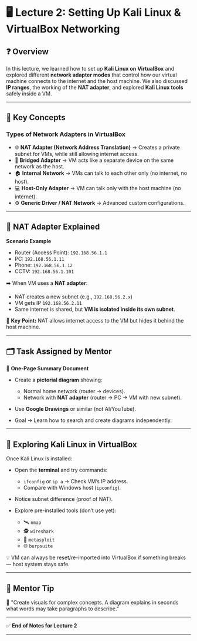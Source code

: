 # 🖥️ Lecture 2: Setting Up Kali Linux & VirtualBox Networking

## ❓ Overview

In this lecture, we learned how to set up **Kali Linux on VirtualBox** and explored different **network adapter modes** that control how our virtual machine connects to the internet and the host machine.
We also discussed **IP ranges**, the working of the **NAT adapter**, and explored **Kali Linux tools** safely inside a VM.

---

## 🔧 Key Concepts

### **Types of Network Adapters in VirtualBox**

* 🌐 **NAT Adapter (Network Address Translation)** → Creates a private subnet for VMs, while still allowing internet access.
* 🔗 **Bridged Adapter** → VM acts like a separate device on the same network as the host.
* 🏠 **Internal Network** → VMs can talk to each other only (no internet, no host).
* 💻 **Host-Only Adapter** → VM can talk only with the host machine (no internet).
* ⚙️ **Generic Driver / NAT Network** → Advanced custom configurations.

---

## 📡 NAT Adapter Explained

**Scenario Example**

* Router (Access Point): `192.168.56.1.1`
* PC: `192.168.56.1.11`
* Phone: `192.168.56.1.12`
* CCTV: `192.168.56.1.101`

➡️ When VM uses a **NAT adapter**:

* NAT creates a new subnet (e.g., `192.168.56.2.x`)
* VM gets IP `192.168.56.2.11`
* Same internet is shared, but **VM is isolated inside its own subnet**.

📝 **Key Point:** NAT allows internet access to the VM but hides it behind the host machine.

---

## 🗂️ Task Assigned by Mentor

📄 **One-Page Summary Document**

* Create a **pictorial diagram** showing:

  * Normal home network (router → devices).
  * Network with **NAT adapter** (router → PC → VM with new subnet).
* Use **Google Drawings** or similar (not AI/YouTube).
* Goal → Learn how to search and create diagrams independently.

---

## 🐧 Exploring Kali Linux in VirtualBox

Once Kali Linux is installed:

* Open the **terminal** and try commands:

  * `ifconfig` or `ip a` → Check VM’s IP address.
  * Compare with Windows host (`ipconfig`).
* Notice subnet difference (proof of NAT).
* Explore pre-installed tools (don’t use yet):

  * 🛰️ `nmap`
  * 🕵️ `wireshark`
  * 🎯 `metasploit`
  * 🌐 `burpsuite`

💡 VM can always be reset/re-imported into VirtualBox if something breaks — host system stays safe.

---

## 🧠 Mentor Tip

📖 "Create visuals for complex concepts. A diagram explains in seconds what words may take paragraphs to describe."

---

✅ **End of Notes for Lecture 2**

---
